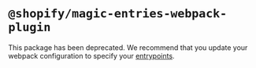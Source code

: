 # `@shopify/magic-entries-webpack-plugin`

This package has been deprecated. We recommend that you update your webpack configuration to specify your [entrypoints](https://webpack.js.org/concepts/entry-points/).
